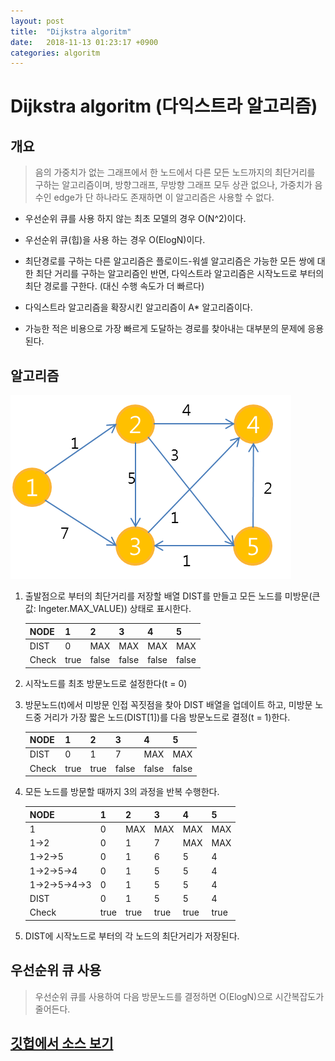 ```yaml
---
layout: post
title:  "Dijkstra algoritm"
date:   2018-11-13 01:23:17 +0900
categories: algoritm
---
```


# Dijkstra algoritm (다익스트라 알고리즘)

## 개요

>음의 가중치가 없는 그래프에서 한 노드에서 다른 모든 노드까지의 최단거리를 구하는 알고리즘이며, 방향그래프, 무방향 그래프 모두 상관 없으나, 가중치가 음수인 edge가 단 하나라도 존재하면 이 알고리즘은 사용할 수 없다.

- 우선순위 큐를 사용 하지 않는 최초 모델의 경우 O(N^2)이다.

- 우선순위 큐(힙)을 사용 하는 경우 O(ElogN)이다.

- 최단경로를 구하는 다른 알고리즘은 플로이드-워셀 알고리즘은 가능한 모든 쌍에 대한 최단 거리를 구하는 알고리즘인 반면, 다익스트라 알고리즘은 시작노드로 부터의 최단 경로를 구한다. (대신 수행 속도가 더 빠르다)

- 다익스트라 알고리즘을 확장시킨 알고리즘이 A* 알고리즘이다.

- 가능한 적은 비용으로 가장 빠르게 도달하는 경로를 찾아내는 대부분의 문제에 응용된다.

## 알고리즘

![graph.png](/assets/graph.png)

1. 출발점으로 부터의 최단거리를 저장할 배열 DIST를 만들고 모든 노드를 미방문(큰 값: Ingeter.MAX_VALUE)) 상태로 표시한다.

    | NODE  | 1    | 2     | 3     | 4     | 5     |
    |-------|------|-------|-------|-------|-------|
    | DIST  | 0    | MAX   | MAX   | MAX   | MAX   |
    | Check | true | false | false | false | false |

2. 시작노드를 최초 방문노드로 설정한다(t = 0)

3. 방문노드(t)에서 미방문 인접 꼭짓점을 찾아 DIST 배열을 업데이트 하고, 미방문 노드중 거리가 가장 짧은 노드(DIST[1])를 다음 방문노드로 결정(t = 1)한다.

    | NODE | 1   | 2   | 3   | 4   | 5   |
    |------|-----|-----|-----|-----|-----|
    | DIST | 0   | 1   | 7   | MAX | MAX |
    | Check | true | true | false | false | false |

4. 모든 노드를 방문할 때까지 3의 과정을 반복 수행한다.

    | NODE | 1   | 2   | 3   | 4   | 5   |
    |------|-----|-----|-----|-----|-----|
    | 1 | 0   | MAX | MAX | MAX | MAX |
    | 1->2 | 0   | 1   | 7   | MAX | MAX |
    | 1->2->5 | 0   | 1   | 6   | 5   | 4   |
    | 1->2->5->4 | 0   | 1   | 5   | 5   | 4   |
    | 1->2->5->4->3 | 0   | 1   | 5   | 5   | 4   |
    | DIST | 0   | 1 | 5 | 5 | 4 |
    | Check | true | true | true | true | true |

5. DIST에 시작노드로 부터의 각 노드의 최단거리가 저장된다.

## 우선순위 큐 사용

> 우선순위 큐를 사용하여 다음 방문노드를 결정하면 O(ElogN)으로 시간복잡도가 줄어든다.

## [깃헙에서 소스 보기](https://github.com/lamoshalt811/get-expert/blob/master/3.etc/Dijkstra/Dijkstra.java)

